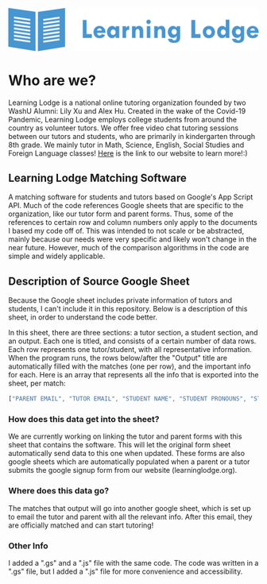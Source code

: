 ![alt text](https://github.com/shangold-will/LearningLodgeMatchingSoftware/raw/main/learninglodge_logo_blue.png "Learning Lodge Logo")
# Who are we?
Learning Lodge is a national online tutoring organization founded by two WashU Alumni: Lily Xu and Alex Hu. Created in the wake of the Covid-19 Pandemic, Learning Lodge employs college students from around the country as volunteer tutors. We offer free video chat tutoring sessions between our tutors and students, who are primarily in kindergarten through 8th grade. We mainly tutor in Math, Science, English, Social Studies and Foreign Language classes! [Here](https://www.learninglodge.org "Learning Lodge") is the link to our website to learn more!:)

## Learning Lodge Matching Software
A matching software for students and tutors based on Google's App Script API. Much of the code references Google sheets that are specific to the organization, like our tutor form and parent forms. Thus, some of the references to certain row and column numbers only apply to the documents I based my code off of. This was intended to not scale or be abstracted, mainly because our needs were very specific and likely won't change in the near future. However, much of the comparison algorithms in the code are simple and widely applicable.

## Description of Source Google Sheet
Because the Google sheet includes private information of tutors and students, I can't include it in this repository. Below is a description of this sheet, in order to understand the code better.

In this sheet, there are three sections: a tutor section, a student section, and an output. Each one is titled, and consists of a certain number of data rows. Each row represents one tutor/student, with all representative information. When the program runs, the rows below/after the "Output" title are automatically filled with the matches (one per row), and the important info for each. Here is an array that represents all the info that is exported into the sheet, per match:
```javascript
["PARENT EMAIL", "TUTOR EMAIL", "STUDENT NAME", "STUDENT PRONOUNS", "STUDENT GRADE", "PARENT COMMENTS", "TUTOR NAME", "TUTOR PRONOUNS", "TUTOR YEAR", "TUTOR SCHOOL", "TUTOR MAJOR", "SESSION LENGTH", "SESSIONS PER WEEK", "AVAILABILITY","STUDENT START DATE", "TUTOR START DATE", "STUDENT TIME ZONE", "TUTOR TIME ZONE"]
```
### How does this data get into the sheet?
We are currently working on linking the tutor and parent forms with this sheet that contains the software. This will let the original form sheet automatically send data to this one when updated. These forms are also google sheets which are automatically populated when a parent or a tutor submits the google signup form from our website (learninglodge.org).

### Where does this data go?
The matches that output will go into another google sheet, which is set up to email the tutor and parent with all the relevant info. After this email, they are officially matched and can start tutoring!

### Other Info
I added a ".gs" and a ".js" file with the same code. The code was written in a ".gs" file, but I added a ".js" file for more convenience and accessibility.
